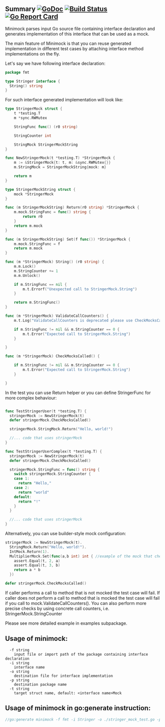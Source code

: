 ## Summary [![GoDoc](https://godoc.org/github.com/gojuno/minimock?status.svg)](http://godoc.org/github.com/gojuno/minimock) [![Build Status](https://travis-ci.org/gojuno/minimock.svg?branch=master)](https://travis-ci.org/gojuno/minimock) [![Go Report Card](https://goreportcard.com/badge/github.com/gojuno/minimock)](https://goreportcard.com/report/github.com/gojuno/minimock)
Minimock parses input Go source file containing interface declaration and generates
implementation of this interface that can be used as a mock.

The main feature of Minimock is that you can reuse generated implementation in different
test cases by attaching interface method implementations on the fly.

Let's say we have following interface declaration:

```go
package fmt

type Stringer interface {
  String() string
}
``` 

For such interface generated implementation will look like:
```go
type StringerMock struct {
	t *testing.T
	m *sync.RWMutex

	StringFunc func() (r0 string)

	StringCounter int

	StringMock StringerMockString
}

func NewStringerMock(t *testing.T) *StringerMock {
	m := &StringerMock{t: t, m: &sync.RWMutex{}}
	m.StringMock = StringerMockString{mock: m}

	return m
}

type StringerMockString struct {
	mock *StringerMock
}

func (m StringerMockString) Return(r0 string) *StringerMock {
	m.mock.StringFunc = func() string {
		return r0
	}
	return m.mock
}

func (m StringerMockString) Set(f func()) *StringerMock {
	m.mock.StringFunc = f
	return m.mock
}

func (m *StringerMock) String() (r0 string) {
	m.m.Lock()
	m.StringCounter += 1
	m.m.Unlock()

	if m.StringFunc == nil {
		m.t.Errorf("Unexpected call to StringerMock.String")
	}

	return m.StringFunc()
}

func (m *StringerMock) ValidateCallCounters() {
	m.t.Log("ValidateCallCounters is deprecated please use CheckMocksCalled")

	if m.StringFunc != nil && m.StringCounter == 0 {
		m.t.Error("Expected call to StringerMock.String")
	}

}

func (m *StringerMock) CheckMocksCalled() {

	if m.StringFunc != nil && m.StringCounter == 0 {
		m.t.Error("Expected call to StringerMock.String")
	}

}
```

In the test you can use Return helper or you can define StringerFunc for more complex behaviour:
```go

func TestStringerUser(t *testing.T) {
  stringerMock := NewStringerMock(t)
  defer stringerMock.CheckMocksCalled()

  stringerMock.StringMock.Return("Hello, world!")

  //... code that uses stringerMock
}

func TestStringerUserComplex(t *testing.T) {
  stringerMock := NewStringerMock(t)
  defer stringerMock.CheckMocksCalled()

  stringerMock.StringFunc = func() string {
    switch stringerMock.StringCounter {
    case 1:
      return "Hello,"
    case 2:
      return "world"
    default:
      return "!"
    }
  }

  //... code that uses stringerMock
}
```

Alternatively, you can use builder-style mock configuration:
```go
stringerMock := NewStringerMock(t).
  StringMock.Return("Hello, world!").
  IntMock.Return(1).
  MultiplierMock.Set(func(a,b int) int { //example of the mock that checks input params
    assert.Equal(t, 2, a)
    assert.Equal(t, 3, b)
    return a * b
  })

defer stringerMock.CheckMocksCalled()
```

If caller performs a call to method that is not mocked the test case will fail.
If caller does not perform a call to method that is mocked the test case will fail if you call to mock.ValidateCallCounters().
You can also perform more precise checks by using concrete call counters, i.e. StringerMock.StringCounter 

Please see more detailed example in examples subpackage.

## Usage of minimock:
```
  -f string
    input file or import path of the package containing interface declaration
  -i string
    interface name
  -o string
    destination file for interface implementation
  -p string
    destination package name
  -t string
    target struct name, default: <interface name>Mock
```

## Usage of minimock in go:generate instruction:
```go
//go:generate minimock -f fmt -i Stringer -o ./stringer_mock_test.go -p examples
```
